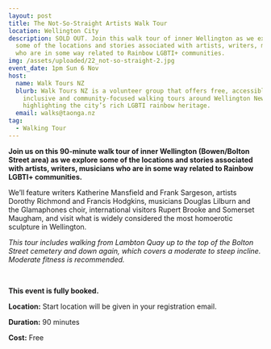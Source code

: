 ```yaml
---
layout: post
title: The Not-So-Straight Artists Walk Tour
location: Wellington City
description: SOLD OUT. Join this walk tour of inner Wellington as we explore
  some of the locations and stories associated with artists, writers, musicians
  who are in some way related to Rainbow LGBTI+ communities.
img: /assets/uploaded/22_not-so-straight-2.jpg
event_date: 1pm Sun 6 Nov
host:
  name: Walk Tours NZ
  blurb: Walk Tours NZ is a volunteer group that offers free, accessible,
    inclusive and community-focused walking tours around Wellington New Zealand
    highlighting the city’s rich LGBTI rainbow heritage.
  email: walks@taonga.nz
tag:
  - Walking Tour
---
```

**Join us on this 90-minute walk tour of inner Wellington (Bowen/Bolton Street area) as we explore some of the locations and stories associated with artists, writers, musicians who are in some way related to Rainbow LGBTI+ communities.**

We’ll feature writers Katherine Mansfield and Frank Sargeson, artists Dorothy Richmond and Francis Hodgkins, musicians Douglas Lilburn and the Glamaphones choir, international visitors Rupert Brooke and Somerset Maugham, and visit what is widely considered the most homoerotic sculpture in Wellington.

*This tour includes walking from Lambton Quay up to the top of the Bolton Street cemetery and down again, which covers a moderate to steep incline. Moderate fitness is recommended.*

<br>

**This event is fully booked.**

<a style="display: none;" href="https://taonga.nz/walktours/" class="button">Book the tour</a>

**Location:** Start location will be given in your registration email.

**Duration:** 90 minutes

**Cost:** Free